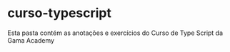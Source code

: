 # curso-typescript

Esta pasta contém as anotações e exercícios do Curso de Type Script da Gama Academy

